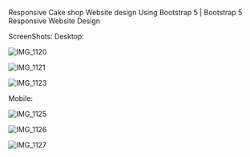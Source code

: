 Responsive Cake shop Website design Using Bootstrap 5 | Bootstrap 5 Responsive Website Design

ScreenShots:
Desktop:


![IMG_1120](https://github.com/ajaypatil1993/Responsive-cake-shop-website/assets/113763820/c78a4b17-bb6e-48df-b571-f1d819a631ec)



![IMG_1121](https://github.com/ajaypatil1993/Responsive-cake-shop-website/assets/113763820/dcdadc2c-3025-4fde-b866-68a21fadc290)


![IMG_1123](https://github.com/ajaypatil1993/Responsive-cake-shop-website/assets/113763820/71a185be-2eb5-4184-b4cf-7e2eeab918c6)

Mobile:

![IMG_1125](https://github.com/ajaypatil1993/Responsive-cake-shop-website/assets/113763820/e45514a0-6ae3-4140-9f29-fd9b2aa258a1)

![IMG_1126](https://github.com/ajaypatil1993/Responsive-cake-shop-website/assets/113763820/0794fe73-cd2a-4033-8582-f2a0c5a628ba)

![IMG_1127](https://github.com/ajaypatil1993/Responsive-cake-shop-website/assets/113763820/4ea6845b-8b43-44d3-9afe-789bcf526441)

